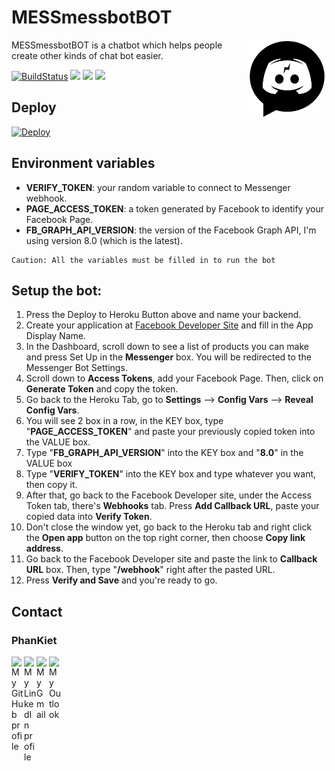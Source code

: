 # MESSmessbotBOT

<img src="https://raw.githubusercontent.com/ketphan02/MessMessBotBot/master/src/utils/images/logo.png" alt="logo" align="right" width=25%/>

MESSmessbotBOT is a chatbot which helps people create other kinds of chat bot easier.

[![BuildStatus](https://img.shields.io/travis/motdotla/dotenv/master.svg?style=flat-square)](https://dashboard.heroku.com/apps/mess-messbot-bot)
<img src="https://img.shields.io/badge/license-ISC-yellowgreen"/>
<img src="https://img.shields.io/badge/author-PhanKiet-orange"/>
<img src="https://img.shields.io/badge/language-TypeScript-informational"/>

## Deploy

[![Deploy](https://www.herokucdn.com/deploy/button.svg)](https://heroku.com/deploy?template=https://github.com/ketphan02/MessMessBotBot)

## Environment variables
- **VERIFY_TOKEN**: your random variable to connect to Messenger webhook.
- **PAGE_ACCESS_TOKEN**: a token generated by Facebook to identify your Facebook Page.
- **FB_GRAPH_API_VERSION**: the version of the Facebook Graph API, I'm using version 8.0 (which is the latest).
```
Caution: All the variables must be filled in to run the bot
```

## Setup the bot:
1. Press the Deploy to Heroku Button above and name your backend.
2. Create your application at [Facebook Developer Site](https://developers.facebook.com) and fill in the App Display Name.
3. In the Dashboard, scroll down to see a list of products you can make and press Set Up in the **Messenger** box. You will be redirected to the Messenger Bot Settings.
4. Scroll down to **Access Tokens**, add your Facebook Page. Then, click on **Generate Token** and copy the token.
5. Go back to the Heroku Tab, go to **Settings** ⟶ **Config Vars** ⟶ **Reveal Config Vars**.
6. You will see 2 box in a row, in the KEY box, type "**PAGE_ACCESS_TOKEN**" and paste your previously copied token into the VALUE box.
7. Type "**FB_GRAPH_API_VERSION**" into the KEY box and "**8.0**" in the VALUE box
8. Type "**VERIFY_TOKEN**" into the KEY box and type whatever you want, then copy it.
9. After that, go back to the Facebook Developer site, under the Access Token tab, there's **Webhooks** tab. Press **Add Callback URL**, paste your copied data into **Verify Token**.
10. Don't close the window yet, go back to the Heroku tab and right click the **Open app** button on the top right corner, then choose **Copy link address**.
11. Go back to the Facebook Developer site and paste the link to **Callback URL** box. Then, type "**/webhook**" right after the pasted URL.
12. Press **Verify and Save** and you're ready to go.

## Contact
### PhanKiet
<a href="https://github.com/ketphan02">
	<img width="20" align="left"
		 alt="My GitHub profile"
		 src="https://cdn.jsdelivr.net/npm/simple-icons@v3/icons/github.svg">
</a>

<a href="https://www.linkedin.com/in/ketphan02/">
	<img width="20" align="left"
		 alt="My LinkedIn profile"
		 src="https://cdn.jsdelivr.net/npm/simple-icons@v3/icons/linkedin.svg">
</a>

<a href="mailto:tuankiet.phannguyen@gmail.com">
	<img width="20" align="left"
		 alt="My Gmail"
		 src="https://cdn.jsdelivr.net/npm/simple-icons@v3/icons/gmail.svg">
</a>

<a href="mailto:tuankietvn@outlook.com">
	<img width="20" align="left"
		 alt="My Outlook"
		 src="https://cdn.jsdelivr.net/npm/simple-icons@v3/icons/microsoftoutlook.svg">
</a>
